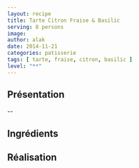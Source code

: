 ```yaml
---
layout: recipe
title: Tarte Citron Fraise & Basilic
serving: 8 persons
image: 
author: alak
date: 2014-11-21
categories: patisserie
tags: [ tarte, fraise, citron, basilic ]
level: "**"
---
```


## Présentation

--


## Ingrédients


## Réalisation
